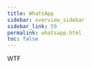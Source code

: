 ```yaml
---
title: WhatsApp
sidebar: overview_sidebar
sidebar_link: 59
permalink: whatsapp.html
toc: false
---
```


WTF<!--{% include_relative whatsapp-content.md %}-->
